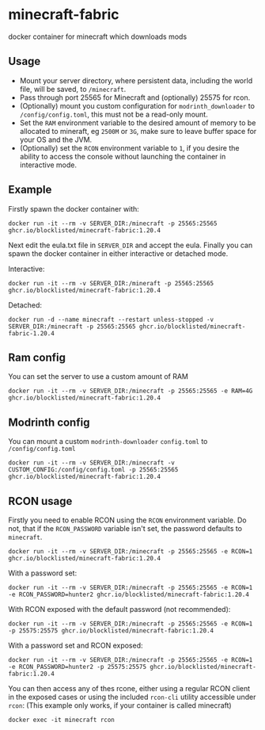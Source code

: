 # minecraft-fabric
docker container for minecraft which downloads mods

## Usage
- Mount your server directory, where persistent data, including the world file, will be saved, to `/minecraft`.
- Pass through port 25565 for Minecraft and (optionally) 25575 for rcon.
- (Optionally) mount you custom configuration for `modrinth_downloader` to `/config/config.toml`, this must not be a read-only mount.
- Set the `RAM` environment variable to the desired amount of memory to be allocated to mineraft, eg `2500M` or `3G`, make sure to leave buffer space for your OS and the JVM.
- (Optionally) set the `RCON` environment variable to `1`, if you desire the ability to access the console without launching the container in interactive mode.

## Example
Firstly spawn the docker container with:

`docker run -it --rm -v SERVER_DIR:/minecraft -p 25565:25565 ghcr.io/blocklisted/minecraft-fabric:1.20.4`

Next edit the eula.txt file in `SERVER_DIR` and accept the eula.
Finally you can spawn the docker container in either interactive or detached mode.

Interactive:

`docker run -it --rm -v SERVER_DIR:/mineraft -p 25565:25565 ghcr.io/blocklisted/minecraft-fabric:1.20.4`

Detached:

`docker run -d --name minecraft --restart unless-stopped -v SERVER_DIR:/minecraft -p 25565:25565 ghcr.io/blocklisted/minecraft-fabric-1.20.4`

## Ram config
You can set the server to use a custom amount of RAM

`docker run -it --rm -v SERVER_DIR:/minecraft -p 25565:25565 -e RAM=4G ghcr.io/blocklisted/minecraft-fabric:1.20.4`

## Modrinth config
You can mount a custom `modrinth-downloader` `config.toml` to `/config/config.toml`

`docker run -it --rm -v SERVER_DIR:/minecraft -v CUSTOM_CONFIG:/config/config.toml -p 25565:25565 ghcr.io/blocklisted/minecraft-fabric:1.20.4`

## RCON usage
Firstly you need to enable RCON using the `RCON` environment variable.
Do not, that if the `RCON_PASSWORD` variable isn't set, the password defaults to `minecraft`.

`docker run -it --rm -v SERVER_DIR:/minecraft -p 25565:25565 -e RCON=1 ghcr.io/blocklisted/minecraft-fabric:1.20.4`

With a password set:

`docker run -it --rm -v SERVER_DIR:/minecraft -p 25565:25565 -e RCON=1 -e RCON_PASSWORD=hunter2 ghcr.io/blocklisted/minecraft-fabric:1.20.4`

With RCON exposed with the default password (not recommended):

`docker run -it --rm -v SERVER_DIR:/minecraft -p 25565:25565 -e RCON=1 -p 25575:25575 ghcr.io/blocklisted/minecraft-fabric:1.20.4`

With a password set and RCON exposed:

`docker run -it --rm -v SERVER_DIR:/minecraft -p 25565:25565 -e RCON=1 -e RCON_PASSWORD=hunter2 -p 25575:25575 ghcr.io/blocklisted/minecraft-fabric:1.20.4`

You can then access any of thes rcone, either using a regular RCON client in the exposed cases or using the included `rcon-cli` utility accessible under `rcon`:
(This example only works, if your container is called minecraft)

`docker exec -it minecraft rcon`

